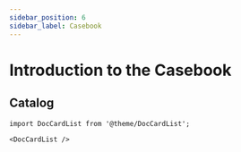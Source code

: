 ```yaml
---
sidebar_position: 6
sidebar_label: Casebook
---
```


# Introduction to the Casebook


## Catalog

```mdx-code-block
import DocCardList from '@theme/DocCardList';

<DocCardList />
```